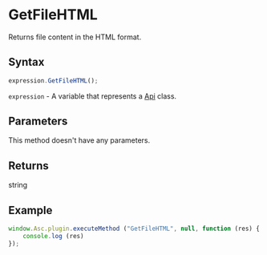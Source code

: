 # GetFileHTML

Returns file content in the HTML format.

## Syntax

```javascript
expression.GetFileHTML();
```

`expression` - A variable that represents a [Api](../Api.md) class.

## Parameters

This method doesn't have any parameters.

## Returns

string

## Example

```javascript
window.Asc.plugin.executeMethod ("GetFileHTML", null, function (res) {
    console.log (res)
});
```
